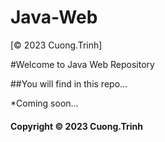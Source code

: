 # Java-Web

[© 2023 Cuong.Trinh]

#Welcome to Java Web Repository

##You will find in this repo...

*Coming soon...

#### Copyright &#169; 2023 Cuong.Trinh
